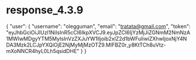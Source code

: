 # response_4.3.9
{
    "user": {
        "username": "olegguman",
        "email": "tratata@gmail.com",
        "token": "eyJhbGciOiJIUzI1NiIsInR5cCI6IkpXVCJ9.eyJpZCI6IjYzMjJiZGNmM2NmNzA1MWIwMDgyYTM5MyIsInVzZXJuYW1lIjoib2xlZ2d1bWFuIiwiZXhwIjoxNjY4NDA3Mzk2LCJpYXQiOjE2NjMyMjMzOTZ9.MlFBZ0r_y8KtTCh8uVtz-mXoNNCR4hyL0Lh5qsidDHE"
    }
}
